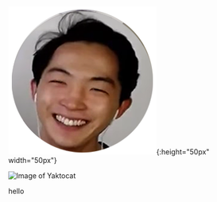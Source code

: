 ![mmm](/assets/mmm.png){:height="50px" width="50px"}

![Image of Yaktocat](https://octodex.github.com/images/yaktocat.png)

hello
